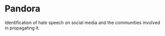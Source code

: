 # Pandora
Identification of hate speech on social media and the communities involved in propagating it.
